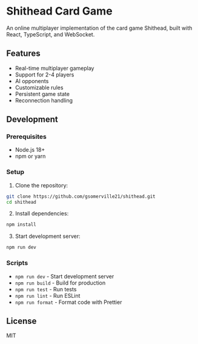 # Shithead Card Game

An online multiplayer implementation of the card game Shithead, built with React, TypeScript, and WebSocket.

## Features

- Real-time multiplayer gameplay
- Support for 2-4 players
- AI opponents
- Customizable rules
- Persistent game state
- Reconnection handling

## Development

### Prerequisites

- Node.js 18+
- npm or yarn

### Setup

1. Clone the repository:
```bash
git clone https://github.com/gsomerville21/shithead.git
cd shithead
```

2. Install dependencies:
```bash
npm install
```

3. Start development server:
```bash
npm run dev
```

### Scripts

- `npm run dev` - Start development server
- `npm run build` - Build for production
- `npm run test` - Run tests
- `npm run lint` - Run ESLint
- `npm run format` - Format code with Prettier

## License

MIT